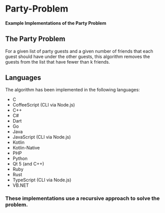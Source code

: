 # Party-Problem
#### Example Implementations of the Party Problem

## The Party Problem
For a given list of party guests and a given number of friends that each guest should have under the other guests, 
this algorithm removes the guests from the list that have fewer than k friends.  

## Languages
The algorithm has been implemented in the following languages:  
- C
- CoffeeScript (CLI via Node.js)
- C++
- C#
- Dart
- Go
- Java
- JavaScript (CLI via Node.js)
- Kotlin
- Kotlin-Native
- PHP
- Python
- Qt 5 (and C++)
- Ruby
- Rust
- TypeScript (CLI via Node.js)
- VB.NET

### These implementations use a recursive approach to solve the problem.